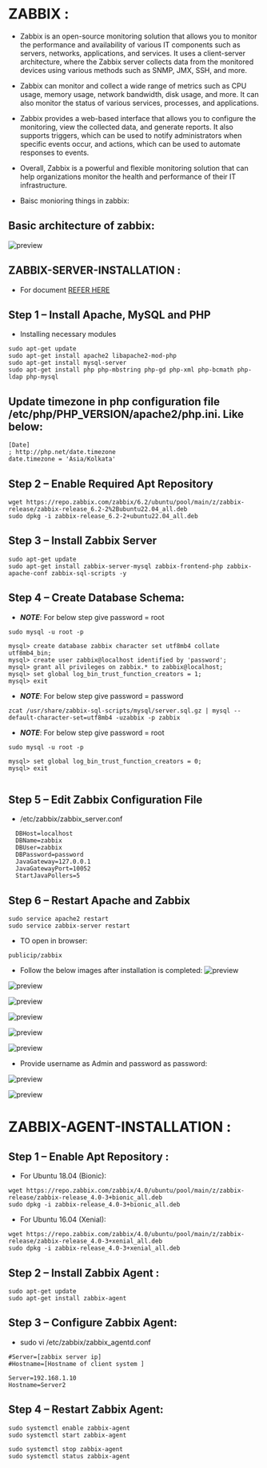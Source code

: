 # ZABBIX :
* Zabbix is an open-source monitoring solution that allows you to monitor the performance and availability of various IT components such as servers, networks, applications, and services. It uses a client-server architecture, where the Zabbix server collects data from the monitored devices using various methods such as SNMP, JMX, SSH, and more.

* Zabbix can monitor and collect a wide range of metrics such as CPU usage, memory usage, network bandwidth, disk usage, and more. It can also monitor the status of various services, processes, and applications.

* Zabbix provides a web-based interface that allows you to configure the monitoring, view the collected data, and generate reports. It also supports triggers, which can be used to notify administrators when specific events occur, and actions, which can be used to automate responses to events.

* Overall, Zabbix is a powerful and flexible monitoring solution that can help organizations monitor the health and performance of their IT infrastructure.
* Baisc monioring things in zabbix:


## Basic architecture of zabbix:

![preview](../img/zabbixarc.png)


## ZABBIX-SERVER-INSTALLATION :

* For document [REFER HERE](https://www.layerstack.com/resources/tutorials/How-to-install-ZABBIX-on-Ubuntu22)

## Step 1 – Install Apache, MySQL and PHP
* Installing necessary modules 

```
sudo apt-get update
sudo apt-get install apache2 libapache2-mod-php
sudo apt-get install mysql-server
sudo apt-get install php php-mbstring php-gd php-xml php-bcmath php-ldap php-mysql
```

## Update timezone in php configuration file /etc/php/PHP_VERSION/apache2/php.ini. Like below:

```
[Date]
; http://php.net/date.timezone
date.timezone = 'Asia/Kolkata'
```
## Step 2 – Enable Required Apt Repository

```
wget https://repo.zabbix.com/zabbix/6.2/ubuntu/pool/main/z/zabbix-release/zabbix-release_6.2-2%2Bubuntu22.04_all.deb 
sudo dpkg -i zabbix-release_6.2-2+ubuntu22.04_all.deb
```

## Step 3 – Install Zabbix Server

```
sudo apt-get update
sudo apt-get install zabbix-server-mysql zabbix-frontend-php zabbix-apache-conf zabbix-sql-scripts -y
```

## Step 4 – Create Database Schema:

* ***NOTE***: For below step give password = root
```
sudo mysql -u root -p 

mysql> create database zabbix character set utf8mb4 collate utf8mb4_bin;
mysql> create user zabbix@localhost identified by 'password';
mysql> grant all privileges on zabbix.* to zabbix@localhost;
mysql> set global log_bin_trust_function_creators = 1;
mysql> exit
```

* ***NOTE***: For below step give password = password
```
zcat /usr/share/zabbix-sql-scripts/mysql/server.sql.gz | mysql --default-character-set=utf8mb4 -uzabbix -p zabbix
```

* ***NOTE***: For below step give password = root
```
sudo mysql -u root -p 

mysql> set global log_bin_trust_function_creators = 0;
mysql> exit


```

## Step 5 – Edit Zabbix Configuration File

* /etc/zabbix/zabbix_server.conf
```
  DBHost=localhost
  DBName=zabbix
  DBUser=zabbix
  DBPassword=password
  JavaGateway=127.0.0.1
  JavaGatewayPort=10052
  StartJavaPollers=5
```

## Step 6 – Restart Apache and Zabbix

```
sudo service apache2 restart
sudo service zabbix-server restart

```

* TO open in browser:
```
publicip/zabbix
```

*  Follow the below images after installation is completed:
![preview](../images/zb4.png)

![preview](../images/zb5.png)

![preview](../images/zb6.png)

![preview](../images/zb7.png)

![preview](../images/zb8.png)


![preview](../images/zb9.png)

* Provide username as Admin and password as password:

![preview](../images/zb10.png)

![preview](../images/zb11.png)

# ZABBIX-AGENT-INSTALLATION :
## Step 1 – Enable Apt Repository :

* For Ubuntu 18.04 (Bionic):

```
wget https://repo.zabbix.com/zabbix/4.0/ubuntu/pool/main/z/zabbix-release/zabbix-release_4.0-3+bionic_all.deb
sudo dpkg -i zabbix-release_4.0-3+bionic_all.deb
```

* For Ubuntu 16.04 (Xenial):

```
wget https://repo.zabbix.com/zabbix/4.0/ubuntu/pool/main/z/zabbix-release/zabbix-release_4.0-3+xenial_all.deb
sudo dpkg -i zabbix-release_4.0-3+xenial_all.deb
```

## Step 2 – Install Zabbix Agent :

```
sudo apt-get update
sudo apt-get install zabbix-agent
```

## Step 3 – Configure Zabbix Agent:

* sudo vi /etc/zabbix/zabbix_agentd.conf

```
#Server=[zabbix server ip]
#Hostname=[Hostname of client system ]

Server=192.168.1.10
Hostname=Server2
```

## Step 4 – Restart Zabbix Agent:

```
sudo systemctl enable zabbix-agent 
sudo systemctl start zabbix-agent 

sudo systemctl stop zabbix-agent 
sudo systemctl status zabbix-agent
```
